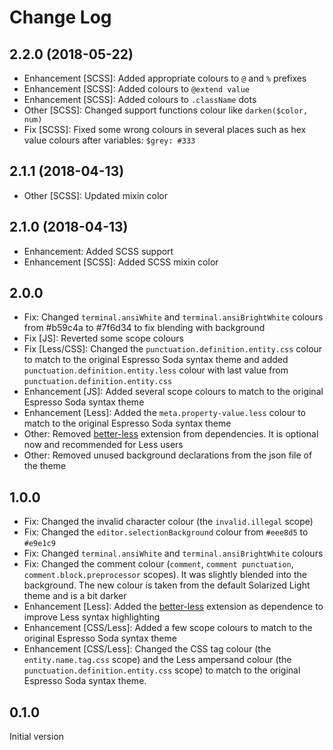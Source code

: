 # Change Log

## 2.2.0 (2018-05-22)
* Enhancement [SCSS]: Added appropriate colours to `@` and `%` prefixes
* Enhancement [SCSS]: Added colours to `@extend value`
* Enhancement [SCSS]: Added colours to `.className` dots
* Other [SCSS]: Changed support functions colour like `darken($color, num)`
* Fix [SCSS]: Fixed some wrong colours in several places such as hex value colours after variables: `$grey: #333`

## 2.1.1 (2018-04-13)
* Other [SCSS]: Updated mixin color

## 2.1.0 (2018-04-13)
* Enhancement: Added SCSS support
* Enhancement [SCSS]: Added SCSS mixin color

## 2.0.0
* Fix: Changed `terminal.ansiWhite` and `terminal.ansiBrightWhite` colours from #b59c4a to #7f6d34 to fix blending with background
* Fix [JS]: Reverted some scope colours
* Fix [Less/CSS]: Changed the `punctuation.definition.entity.css` colour to match to the original Espresso Soda syntax theme and added `punctuation.definition.entity.less` colour with last value from `punctuation.definition.entity.css`
* Enhancement [JS]: Added several scope colours to match to the original Espresso Soda syntax theme
* Enhancement [Less]: Added the `meta.property-value.less` colour to match to the original Espresso Soda syntax theme
* Other: Removed [better-less](https://marketplace.visualstudio.com/items?itemName=radium-v.better-less) extension from dependencies. It is optional now and recommended for Less users
* Other: Removed unused background declarations from the json file of the theme

## 1.0.0
* Fix: Changed the invalid character colour (the `invalid.illegal` scope)
* Fix: Changed the `editor.selectionBackground` colour from `#eee8d5` to `#e9e1c9`
* Fix: Changed `terminal.ansiWhite` and `terminal.ansiBrightWhite` colours
* Fix: Changed the comment colour (`comment`, `comment punctuation`, `comment.block.preprocessor` scopes). It was slightly blended into the background. The new colour is taken from the default Solarized Light theme and is a bit darker
* Enhancement [Less]: Added the [better-less](https://marketplace.visualstudio.com/items?itemName=radium-v.better-less) extension as dependence to improve Less syntax highlighting
* Enhancement [CSS/Less]: Added a few scope colours to match to the original Espresso Soda syntax theme
* Enhancement [CSS/Less]: Changed the CSS tag colour (the `entity.name.tag.css` scope) and the Less ampersand colour (the `punctuation.definition.entity.css` scope) to match to the original Espresso Soda syntax theme.

## 0.1.0
Initial version
